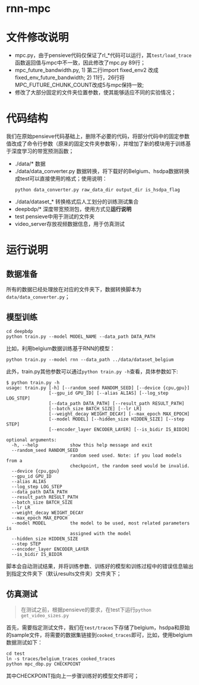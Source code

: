 # rnn-mpc

# 文件修改说明

+ mpc.py，由于pensieve代码仅保证了rl_\*代码可以运行，其`test/load_trace`函数返回值与mpc中不一致，因此修改了mpc.py 89行；
+ mpc_future_bandwidth.py, 1) 第二行import fixed_env2 改成fixed_env_future_bandwidth; 2) 11行，26行将MPC_FUTURE_CHUNK_COUNT改成5与mpc保持一致;
+ 修改了大部分固定的文件夹位置参数，使其能够适应不同的实验情况；

# 代码结构
我们在原始pensieve代码基础上，删除不必要的代码，将部分代码中的固定参数值改成了命令行参数（原来的固定文件夹参数等），并增加了新的模块用于训练基于深度学习的带宽预测函数；
+ ./data/* 数据
+ ./data/data_converter.py 数据转换，将下载好的Belgium、hsdpa数据转换成test可以直接使用的格式；使用说明：
  ```
  python data_converter.py raw_data_dir output_dir is_hsdpa_flag
  ```
+ ./data/dataset_* 转换格式后人工划分的训练测试集合
+ deepbdp/* 深度带宽预测包，使用方式见**运行说明**
+ test pensieve中用于测试的文件夹
+ video_server存放视频数据信息，用于仿真测试

# 运行说明

## 数据准备
所有的数据已经处理放在对应的文件夹下，数据转换脚本为`data/data_converter.py`；

## 模型训练
```
cd deepbdp
python train.py --model MODEL_NAME --data_path DATA_PATH
```
比如，利用belgium数据训练基于RNN的模型：
```
python train.py --model rnn --data_path ../data/dataset_belgium
```
此外，train.py其他参数可以通过`python train.py -h`查看，具体参数如下:
```shell
$ python train.py -h
usage: train.py [-h] [--random_seed RANDOM_SEED] [--device {cpu,gpu}]
                [--gpu_id GPU_ID] [--alias ALIAS] [--log_step LOG_STEP]
                [--data_path DATA_PATH] [--result_path RESULT_PATH]
                [--batch_size BATCH_SIZE] [--lr LR]
                [--weight_decay WEIGHT_DECAY] [--max_epoch MAX_EPOCH]
                [--model MODEL] [--hidden_size HIDDEN_SIZE] [--step STEP]
                [--encoder_layer ENCODER_LAYER] [--is_bidir IS_BIDIR]

optional arguments:
  -h, --help            show this help message and exit
  --random_seed RANDOM_SEED
                        random seed used. Note: if you load models from a
                        checkpoint, the random seed would be invalid.
  --device {cpu,gpu}
  --gpu_id GPU_ID
  --alias ALIAS
  --log_step LOG_STEP
  --data_path DATA_PATH
  --result_path RESULT_PATH
  --batch_size BATCH_SIZE
  --lr LR
  --weight_decay WEIGHT_DECAY
  --max_epoch MAX_EPOCH
  --model MODEL         the model to be used, most related parameters is
                        assigned with the model
  --hidden_size HIDDEN_SIZE
  --step STEP
  --encoder_layer ENCODER_LAYER
  --is_bidir IS_BIDIR

```
脚本会自动测试结果，并将训练参数、训练好的模型和训练过程中的错误信息输出到指定文件夹下（默认results文件夹）文件夹下；
## 仿真测试
> 在测试之前，根据pensieve的要求，在test下运行`python get_video_sizes.py`

首先，需要指定测试文件，我们在`test/traces`下存储了belgium，hsdpa和原始的sample文件，将需要的数据集链接到`cooked_traces`即可，比如，使用belgium数据测试如下：

```
cd test
ln -s traces/belgium_traces cooked_traces
python mpc_dbp.py CHECKPOINT
```
其中CHECKPOINT指向上一步骤训练好的模型文件即可；
